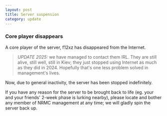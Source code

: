 ```yaml
---
layout: post
title: Server suspension
category: update
---
```


### Core player disappears
A core player of the server, f12xz has disappeared from the Internet.  

> *UPDATE 2025:* we have managed to contact them IRL. They are still alive, still well, still in Kiev; they just stopped using Internet as much as they did in 2024. Hopefully that's one less problem solved in management's lives.  

Now, due to general inactivity, the server has been stopped indefinitely.  

If you have any reason for the server to be brought back to life (eg. your and your friends' 2-week phase is lurking nearby), please locate and bother any member of NRMC management at any time; we will gladly spin the server back up.  
